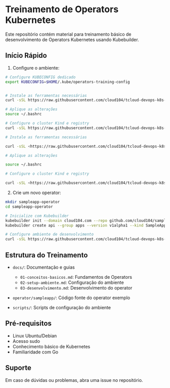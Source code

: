 # Treinamento de Operators Kubernetes

Este repositório contém material para treinamento básico de desenvolvimento de Operators Kubernetes usando Kubebuilder.

## Início Rápido

1. Configure o ambiente:

```bash
# Configure KUBECONFIG dedicado
export KUBECONFIG=$HOME/.kube/operators-training-config


# Instale as ferramentas necessárias
curl -sSL https://raw.githubusercontent.com/cloud104/tcloud-devops-k8s-operators-training/main/scripts/setup-tools.sh | bash

# Aplique as alterações
source ~/.bashrc

# Configure o cluster Kind e registry
curl -sSL https://raw.githubusercontent.com/cloud104/tcloud-devops-k8s-operators-training/main/scripts/setup-cluster.sh | bash

# Instale as ferramentas necessárias

curl -sSL <https://raw.githubusercontent.com/cloud104/tcloud-devops-k8s-operators-training/main/scripts/setup-tools.sh> | bash

# Aplique as alterações

source ~/.bashrc

# Configure o cluster Kind e registry

curl -sSL <https://raw.githubusercontent.com/cloud104/tcloud-devops-k8s-operators-training/main/scripts/setup-cluster.sh> | bash

```

2. Crie um novo operator:

```bash
mkdir sampleapp-operator
cd sampleapp-operator

# Inicialize com Kubebuilder
kubebuilder init --domain cloud104.com --repo github.com/cloud104/sampleapp-operator
kubebuilder create api --group apps --version v1alpha1 --kind SampleApp

# Configure ambiente de desenvolvimento
curl -sSL https://raw.githubusercontent.com/cloud104/tcloud-devops-k8s-operators-training/main/scripts/kubebuilder-tilt-setup.sh | bash
```

## Estrutura do Treinamento

- `docs/`: Documentação e guias
  - `01-conceitos-basicos.md`: Fundamentos de Operators
  - `02-setup-ambiente.md`: Configuração do ambiente
  - `03-desenvolvimento.md`: Desenvolvimento do operator

- `operator/sampleapp/`: Código fonte do operator exemplo
- `scripts/`: Scripts de configuração do ambiente

## Pré-requisitos

- Linux Ubuntu/Debian
- Acesso sudo
- Conhecimento básico de Kubernetes
- Familiaridade com Go

## Suporte

Em caso de dúvidas ou problemas, abra uma issue no repositório.
